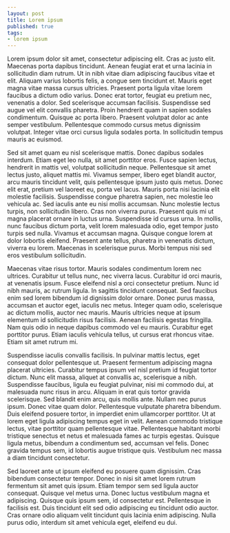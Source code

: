 ```yaml
---
layout: post
title: Lorem ipsum
published: true
tags:
- lorem ipsum
---
```


Lorem ipsum dolor sit amet, consectetur adipiscing elit. Cras ac justo elit. Maecenas porta dapibus tincidunt. Aenean feugiat erat et urna lacinia in sollicitudin diam rutrum. Ut in nibh vitae diam adipiscing faucibus vitae et elit. Aliquam varius lobortis felis, a congue sem tincidunt et. Mauris eget magna vitae massa cursus ultricies. Praesent porta ligula vitae lorem faucibus a dictum odio varius. Donec erat tortor, feugiat eu pretium nec, venenatis a dolor. Sed scelerisque accumsan facilisis. Suspendisse sed augue vel elit convallis pharetra. Proin hendrerit quam in sapien sodales condimentum. Quisque ac porta libero. Praesent volutpat dolor ac ante semper vestibulum. Pellentesque commodo cursus metus dignissim volutpat. Integer vitae orci cursus ligula sodales porta. In sollicitudin tempus mauris ac euismod.

Sed sit amet quam eu nisl scelerisque mattis. Donec dapibus sodales interdum. Etiam eget leo nulla, sit amet porttitor eros. Fusce sapien lectus, hendrerit in mattis vel, volutpat sollicitudin neque. Pellentesque sit amet lectus justo, aliquet mattis mi. Vivamus semper, libero eget blandit auctor, arcu mauris tincidunt velit, quis pellentesque ipsum justo quis metus. Donec elit erat, pretium vel laoreet eu, porta vel lacus. Mauris porta nisi lacinia elit molestie facilisis. Suspendisse congue pharetra sapien, nec molestie leo vehicula ac. Sed iaculis ante eu nisi mollis accumsan. Nunc molestie lectus turpis, non sollicitudin libero. Cras non viverra purus. Praesent quis mi ut magna placerat ornare in luctus urna. Suspendisse id cursus urna. In mollis, nunc faucibus dictum porta, velit lorem malesuada odio, eget tempor justo turpis sed nulla. Vivamus et accumsan magna. Quisque congue lorem at dolor lobortis eleifend. Praesent ante tellus, pharetra in venenatis dictum, viverra eu lorem. Maecenas in scelerisque purus. Morbi tempus nisi sed eros vestibulum sollicitudin.

Maecenas vitae risus tortor. Mauris sodales condimentum lorem nec ultrices. Curabitur ut tellus nunc, nec viverra lacus. Curabitur id orci mauris, at venenatis ipsum. Fusce eleifend nisl a orci consectetur pretium. Nunc id nibh mauris, ac rutrum ligula. In sagittis tincidunt consequat. Sed faucibus enim sed lorem bibendum id dignissim dolor ornare. Donec purus massa, accumsan et auctor eget, iaculis nec metus. Integer quam odio, scelerisque ac dictum mollis, auctor nec mauris. Mauris ultricies neque at ipsum elementum id sollicitudin risus facilisis. Aenean facilisis egestas fringilla. Nam quis odio in neque dapibus commodo vel eu mauris. Curabitur eget porttitor purus. Etiam iaculis vehicula tellus, ut cursus erat rhoncus vitae. Etiam sit amet rutrum mi.

Suspendisse iaculis convallis facilisis. In pulvinar mattis lectus, eget consequat dolor pellentesque ut. Praesent fermentum adipiscing magna placerat ultricies. Curabitur tempus ipsum vel nisl pretium id feugiat tortor dictum. Nunc elit massa, aliquet at convallis ac, scelerisque a nibh. Suspendisse faucibus, ligula eu feugiat pulvinar, nisi mi commodo dui, at malesuada nunc risus in arcu. Aliquam in erat quis tortor gravida scelerisque. Sed blandit enim arcu, quis mollis ante. Nullam nec purus ipsum. Donec vitae quam dolor. Pellentesque vulputate pharetra bibendum. Duis eleifend posuere tortor, in imperdiet enim ullamcorper porttitor. Ut at lorem eget ligula adipiscing tempus eget in velit. Aenean commodo tristique lectus, vitae porttitor quam pellentesque vitae. Pellentesque habitant morbi tristique senectus et netus et malesuada fames ac turpis egestas. Quisque ligula metus, bibendum a condimentum sed, accumsan vel felis. Donec gravida tempus sem, id lobortis augue tristique quis. Vestibulum nec massa a diam tincidunt consectetur.

Sed laoreet ante ut ipsum eleifend eu posuere quam dignissim. Cras bibendum consectetur tempor. Donec in nisi sit amet lorem rutrum fermentum sit amet quis ipsum. Etiam tempor sem sed ligula auctor consequat. Quisque vel metus urna. Donec luctus vestibulum magna et adipiscing. Quisque quis ipsum sem, id consectetur est. Pellentesque in facilisis est. Duis tincidunt elit sed odio adipiscing eu tincidunt odio auctor. Cras ornare odio aliquam velit tincidunt quis lacinia enim adipiscing. Nulla purus odio, interdum sit amet vehicula eget, eleifend eu dui.
